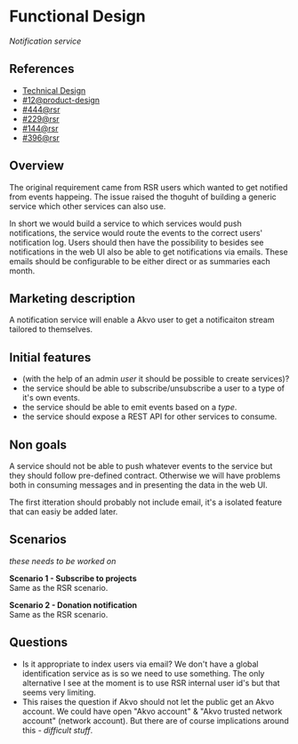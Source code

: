 # Functional Design
*Notification service*

## References
- [Technical Design](https://github.com/akvo/akvo-product-design/blob/master/RSR/Features/12-ActionBasedNotifications/TechnicalDesign/ActionBasedNotifications.md)
- [#12@product-design](https://github.com/akvo/akvo-product-design/issues/12)
- [#444@rsr](https://github.com/akvo/akvo-rsr/issues/444)
- [#229@rsr](https://github.com/akvo/akvo-rsr/issues/229)
- [#144@rsr](https://github.com/akvo/akvo-rsr/issues/144)
- [#396@rsr](https://github.com/akvo/akvo-rsr/issues/396)

## Overview
The original requirement came from RSR users which wanted to get notified from events happeing. The issue raised the thoguht of building a generic service which other services can also use. 

In short we would build a service to which services would push notifications, the service would route the events to the correct users' notification log. Users should then have the possibility to besides see notifications in the web UI also be able to get notifications via emails. These emails should be configurable to be either direct or as summaries each month.


## Marketing description
A notification service will enable a Akvo user to get a notificaiton stream tailored to themselves. 


## Initial features
- (with the help of an admin *user* it should be possible to create services)?
- the service should be able to subscribe/unsubscribe a user to a type of it's own events.
- the service should be able to emit events based on a *type*.
- the service should expose a REST API for other services to consume.


## Non goals
A service should not be able to push whatever events to the service but they should follow pre-defined contract. Otherwise we will have problems both in consuming messages and in presenting the data in the web UI.

The first itteration should probably not include email, it's a isolated feature that can easiy be added later.


## Scenarios
*these needs to be worked on*

**Scenario 1 - Subscribe to projects**  
Same as the RSR scenario.

**Scenario 2 - Donation notification**  
Same as the RSR scenario.


## Questions
- Is it appropriate to index users via email? We don't have a global identification service as is so we need to use something. The only alternative I see at the moment is to use RSR internal user id's but that seems very limiting.
- This raises the question if Akvo should not let the public get an Akvo account. We could have open "Akvo account" & "Akvo trusted network account" (network account). But there are of course implications around this *- difficult stuff*. 
